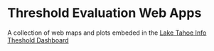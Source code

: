 # Threshold Evaluation Web Apps
A collection of web maps and plots embeded in the <a href="https://thresholds.laketahoeinfo.org/">Lake Tahoe Info Theshold Dashboard</a>
